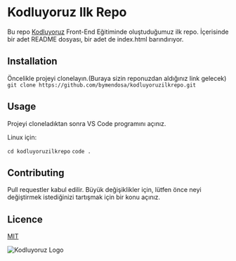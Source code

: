 
# Kodluyoruz Ilk Repo
Bu repo [Kodluyoruz](https://kodluyoruz.org/) Front-End Eğitiminde oluştuduğumuz ilk repo. İçerisinde bir adet README dosyası, bir adet de index.html barındırıyor.

## Installation
Öncelikle projeyi clonelayın.(Buraya sizin reponuzdan aldığınız link gelecek)
`git clone https://github.com/bymendosa/kodluyoruzilkrepo.git`

## Usage
Projeyi cloneladıktan sonra VS Code programını açınız.

Linux için:

``` cd kodluyoruzilkrepo ```
``` code .  ```   

## Contributing
Pull requestler kabul edilir. Büyük değişiklikler için, lütfen önce neyi değiştirmek istediğinizi tartışmak için bir konu açınız.

## Licence
[MIT](https://choosealicense.com/licenses/mit/)

![Kodluyoruz Logo](https://raw.githubusercontent.com/Kodluyoruz/taskforce/git/git/markdown-nedir-nasil-kullaniriz-/figures/kodluyoruz_logo.jpg)
